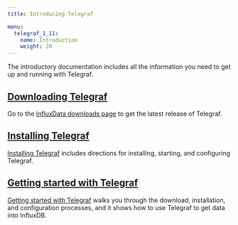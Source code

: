 ```yaml
---
title: Introducing Telegraf

menu:
  telegraf_1_11:
    name: Introduction
    weight: 20
---
```


The introductory documentation includes all the information you need to get up and running with Telegraf.

## [Downloading Telegraf](/telegraf/v1.11/introduction/downloading/)

Go to the [InfluxData downloads page](https://portal.influxdata.com/downloads) to get the latest release of Telegraf.

## [Installing Telegraf](/telegraf/v1.11/introduction/installation/)

[Installing Telegraf](/telegraf/v1.11/introduction/installation/) includes directions for installing, starting, and configuring Telegraf.

## [Getting started with Telegraf](/telegraf/v1.11/introduction/getting-started/)

[Getting started with Telegraf](/telegraf/v1.11/introduction/getting-started/) walks you through the download, installation, and configuration processes, and it shows how to use Telegraf to get data into InfluxDB.

